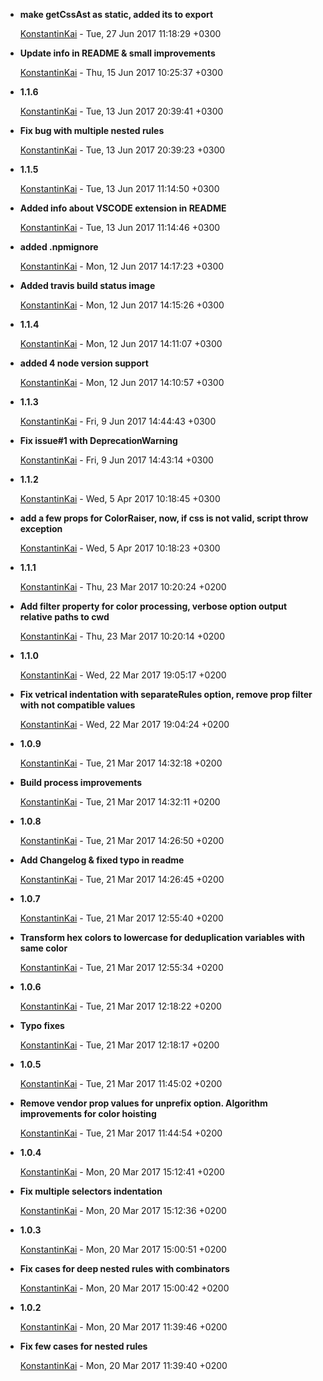 
* __make getCssAst as static, added its to export__

    [KonstantinKai](mailto:kosyak46@gmail.com) - Tue, 27 Jun 2017 11:18:29 +0300
    
    

* __Update info in README &amp; small improvements__

    [KonstantinKai](mailto:kosyak46@gmail.com) - Thu, 15 Jun 2017 10:25:37 +0300
    
    

* __1.1.6__

    [KonstantinKai](mailto:kosyak46@gmail.com) - Tue, 13 Jun 2017 20:39:41 +0300
    
    

* __Fix bug with multiple nested rules__

    [KonstantinKai](mailto:kosyak46@gmail.com) - Tue, 13 Jun 2017 20:39:23 +0300
    
    

* __1.1.5__

    [KonstantinKai](mailto:kosyak46@gmail.com) - Tue, 13 Jun 2017 11:14:50 +0300
    
    

* __Added info about VSCODE extension in README__

    [KonstantinKai](mailto:kosyak46@gmail.com) - Tue, 13 Jun 2017 11:14:46 +0300
    
    

* __added .npmignore__

    [KonstantinKai](mailto:kosyak46@gmail.com) - Mon, 12 Jun 2017 14:17:23 +0300
    
    

* __Added travis build status image__

    [KonstantinKai](mailto:kosyak46@gmail.com) - Mon, 12 Jun 2017 14:15:26 +0300
    
    

* __1.1.4__

    [KonstantinKai](mailto:kosyak46@gmail.com) - Mon, 12 Jun 2017 14:11:07 +0300
    
    

* __added 4 node version support__

    [KonstantinKai](mailto:kosyak46@gmail.com) - Mon, 12 Jun 2017 14:10:57 +0300
    
    

* __1.1.3__

    [KonstantinKai](mailto:kosyak46@gmail.com) - Fri, 9 Jun 2017 14:44:43 +0300
    
    

* __Fix issue#1 with DeprecationWarning__

    [KonstantinKai](mailto:kosyak46@gmail.com) - Fri, 9 Jun 2017 14:43:14 +0300
    
    

* __1.1.2__

    [KonstantinKai](mailto:kosyak46@gmail.com) - Wed, 5 Apr 2017 10:18:45 +0300
    
    

* __add a few props for ColorRaiser, now, if css is not valid, script throw exception__

    [KonstantinKai](mailto:kosyak46@gmail.com) - Wed, 5 Apr 2017 10:18:23 +0300
    
    

* __1.1.1__

    [KonstantinKai](mailto:kosyak46@gmail.com) - Thu, 23 Mar 2017 10:20:24 +0200
    
    

* __Add filter property for color processing, verbose option output relative paths to cwd__

    [KonstantinKai](mailto:kosyak46@gmail.com) - Thu, 23 Mar 2017 10:20:14 +0200
    
    

* __1.1.0__

    [KonstantinKai](mailto:kosyak46@gmail.com) - Wed, 22 Mar 2017 19:05:17 +0200
    
    

* __Fix vetrical indentation with separateRules option, remove prop filter with not compatible values__

    [KonstantinKai](mailto:kosyak46@gmail.com) - Wed, 22 Mar 2017 19:04:24 +0200
    
    

* __1.0.9__

    [KonstantinKai](mailto:kosyak46@gmail.com) - Tue, 21 Mar 2017 14:32:18 +0200
    
    

* __Build process improvements__

    [KonstantinKai](mailto:kosyak46@gmail.com) - Tue, 21 Mar 2017 14:32:11 +0200
    
    

* __1.0.8__

    [KonstantinKai](mailto:kosyak46@gmail.com) - Tue, 21 Mar 2017 14:26:50 +0200
    
    

* __Add Changelog &amp; fixed typo in readme__

    [KonstantinKai](mailto:kosyak46@gmail.com) - Tue, 21 Mar 2017 14:26:45 +0200
    
    

* __1.0.7__

    [KonstantinKai](mailto:kosyak46@gmail.com) - Tue, 21 Mar 2017 12:55:40 +0200
    
    

* __Transform hex colors to lowercase for deduplication variables with same color__

    [KonstantinKai](mailto:kosyak46@gmail.com) - Tue, 21 Mar 2017 12:55:34 +0200
    
    

* __1.0.6__

    [KonstantinKai](mailto:kosyak46@gmail.com) - Tue, 21 Mar 2017 12:18:22 +0200
    
    

* __Typo fixes__

    [KonstantinKai](mailto:kosyak46@gmail.com) - Tue, 21 Mar 2017 12:18:17 +0200
    
    

* __1.0.5__

    [KonstantinKai](mailto:kosyak46@gmail.com) - Tue, 21 Mar 2017 11:45:02 +0200
    
    

* __Remove vendor prop values for unprefix option. Algorithm improvements for color hoisting__

    [KonstantinKai](mailto:kosyak46@gmail.com) - Tue, 21 Mar 2017 11:44:54 +0200
    
    

* __1.0.4__

    [KonstantinKai](mailto:kosyak46@gmail.com) - Mon, 20 Mar 2017 15:12:41 +0200
    
    

* __Fix multiple selectors indentation__

    [KonstantinKai](mailto:kosyak46@gmail.com) - Mon, 20 Mar 2017 15:12:36 +0200
    
    

* __1.0.3__

    [KonstantinKai](mailto:kosyak46@gmail.com) - Mon, 20 Mar 2017 15:00:51 +0200
    
    

* __Fix cases for deep nested rules with combinators__

    [KonstantinKai](mailto:kosyak46@gmail.com) - Mon, 20 Mar 2017 15:00:42 +0200
    
    

* __1.0.2__

    [KonstantinKai](mailto:kosyak46@gmail.com) - Mon, 20 Mar 2017 11:39:46 +0200
    
    

* __Fix few cases for nested rules__

    [KonstantinKai](mailto:kosyak46@gmail.com) - Mon, 20 Mar 2017 11:39:40 +0200
    
    


